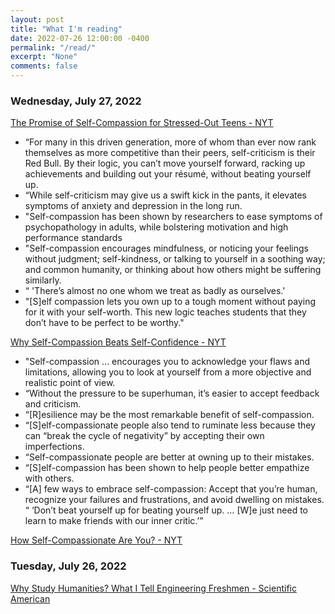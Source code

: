 ```yaml
---
layout: post
title: "What I'm reading"
date: 2022-07-26 12:00:00 -0400
permalink: "/read/"
excerpt: "None"
comments: false
---
```


### Wednesday, July 27, 2022
[The Promise of Self-Compassion for Stressed-Out Teens - NYT](https://www.nytimes.com/2018/02/20/well/family/self-compassion-stressed-out-teens.html)

- “For many in this driven generation, more of whom than ever now rank themselves as more competitive than their peers, self-criticism is their Red Bull. By their logic, you can’t move yourself forward, racking up achievements and building out your résumé, without beating yourself up.
- “While self-criticism may give us a swift kick in the pants, it elevates symptoms of anxiety and depression in the long run.
- "Self-compassion has been shown by researchers to ease symptoms of psychopathology in adults, while bolstering motivation and high performance standards
- "Self-compassion encourages mindfulness, or noticing your feelings without judgment; self-kindness, or talking to yourself in a soothing way; and common humanity, or thinking about how others might be suffering similarly.
- “ 'There’s almost no one whom we treat as badly as ourselves.'
- "[S]elf compassion lets you own up to a tough moment without paying for it with your self-worth. This new logic teaches students that they don’t have to be perfect to be worthy."

[Why Self-Compassion Beats Self-Confidence - NYT](https://www.nytimes.com/2017/12/28/smarter-living/why-self-compassion-beats-self-confidence.html)

- "Self-compassion ... encourages you to acknowledge your flaws and limitations, allowing you to look at yourself from a more objective and realistic point of view.
- “Without the pressure to be superhuman, it’s easier to accept feedback and criticism.
- “[R]esilience may be the most remarkable benefit of self-compassion.
- “[S]elf-compassionate people also tend to ruminate less because they can “break the cycle of negativity” by accepting their own imperfections.
- “Self-compassionate people are better at owning up to their mistakes.
- “[S]elf-compassion has been shown to help people better empathize with others.
- “[A] few ways to embrace self-compassion: Accept that you’re human, recognize your failures and frustrations, and avoid dwelling on mistakes.
“ ‘Don’t beat yourself up for beating yourself up. … [W]e just need to learn to make friends with our inner critic.’”

[How Self-Compassionate Are You? - NYT](https://www.nytimes.com/interactive/2019/02/14/well/mind/14compassion-quiz.html)


### Tuesday, July 26, 2022
[Why Study Humanities? What I Tell Engineering Freshmen - Scientific American](https://blogs.scientificamerican.com/cross-check/why-study-humanities-what-i-tell-engineering-freshmen/)


